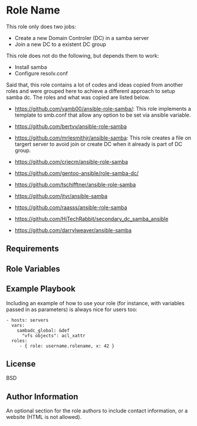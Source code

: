 Role Name
=========

This role only does two jobs:
 - Create a new Domain Controler (DC) in a samba server 
 - Join a new DC to a existent DC group
 
 This role does not do the following, but depends them to work:
 
 - Install samba
 - Configure resolv.conf

Said that, this role contains a lot of codes and ideas copied from another roles and were
grouped here to achieve a different approach to setup samba dc. The roles and what was copied are listed below.


 - https://github.com/yamb00/ansible-role-samba/: This role implements a template to smb.conf that allow 
 any option to be set via ansible variable. 

- https://github.com/bertvv/ansible-role-samba

 - https://github.com/mrlesmithjr/ansible-samba: This role creates a file on targert server to avoid join or create DC when it already is part of DC group.
 
 - https://github.com/criecm/ansible-role-samba
 - https://github.com/gentoo-ansible/role-samba-dc/
 - https://github.com/tschifftner/ansible-role-samba
 - https://github.com/jtyr/ansible-samba
 - https://github.com/raasss/ansible-role-samba
 - https://github.com/HiTechRabbit/secondary_dc_samba_ansible
 - https://github.com/darrylweaver/ansible-samba

Requirements
------------


Role Variables
--------------


Example Playbook
----------------

Including an example of how to use your role (for instance, with variables passed in as parameters) is always nice for users too:

    - hosts: servers
      vars:
        sambadc_global: &def
          "vfs objects": acl_xattr
      roles:
         - { role: username.rolename, x: 42 }

License
-------

BSD

Author Information
------------------

An optional section for the role authors to include contact information, or a website (HTML is not allowed).
